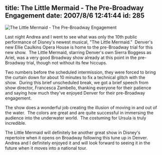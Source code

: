 title: The Little Mermaid - The Pre-Broadway Engagement
date: 2007/8/6 12:41:44
id: 285
---
![The Little Mermaid - The Pre-Broadway Engagement](/journal_images/TheLittleMermaid.jpg)

Last night Andrea and I went to see what was only the 10th public performance of Disney's newest musical, "The Little Mermaid."  Denver's new Ellie Caulkins Opera House is home to the pre-Broadway trial for this new show.  The Little Mermaid, starring Denver's own Sierra Boggess as Ariel, was a very good Broadway show already at this point in the pre-Broadway trial, though not without its few hiccups.

Two numbers before the scheduled intermission, they were forced to bring the curtain down for about 10 minutes to fix a technical glitch with the show.  During this brief unscheduled break, we got a brief speech from show director, Francesca Zambello, thanking everyone for their patience and saying how much they've enjoyed Denver for their pre-Broadway engagement.

The show does a wonderful job creating the illusion of moving in and out of the water.  The colors are great and are quite successful in immersing the audience into the underwater world.  The costuming for Ursula is truly incredible. 

The Little Mermaid will definitely be another great show in Disney's repertoire when it opens on Broadway following this tune up in Denver.  Andrea and I definitely enjoyed it and will look forward to seeing it in the future when it moves into a national tour.